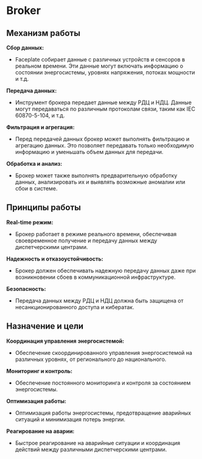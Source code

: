 # Broker

## Механизм работы
<b>Сбор данных:</b>
- Faceplate собирает данные с различных устройств и сенсоров в реальном времени. Эти данные могут включать информацию о состоянии энергосистемы, уровнях напряжения, потоках мощности и т.д.

<b>Передача данных:</b>
- Инструмент брокера передает данные между РДЦ и НДЦ. Данные могут передаваться по различным протоколам связи, таким как IEC 60870-5-104, и т.д.

<b>Фильтрация и агрегация:</b>
- Перед передачей данных брокер может выполнять фильтрацию и агрегацию данных. Это позволяет передавать только необходимую информацию и уменьшать объем данных для передачи.

<b>Обработка и анализ:</b>
- Брокер может также выполнять предварительную обработку данных, анализировать их и выявлять возможные аномалии или сбои в системе.

## Принципы работы
<b>Real-time режим:</b>
- Брокер работает в режиме реального времени, обеспечивая своевременное получение и передачу данных между диспетчерскими центрами.

<b>Надежность и отказоустойчивость:</b>
- Брокер должен обеспечивать надежную передачу данных даже при возникновении сбоев в коммуникационной инфраструктуре.

<b>Безопасность:</b>
- Передача данных между РДЦ и НДЦ должна быть защищена от несанкционированного доступа и кибератак.

## Назначение и цели
<b>Координация управления энергосистемой:</b>
- Обеспечение скоординированного управления энергосистемой на различных уровнях, от регионального до национального.

<b>Мониторинг и контроль:</b>
- Обеспечение постоянного мониторинга и контроля за состоянием энергосистемы.

<b>Оптимизация работы:</b>
- Оптимизация работы энергосистемы, предотвращение аварийных ситуаций и минимизация потерь энергии.

<b>Реагирование на аварии:</b>
- Быстрое реагирование на аварийные ситуации и координация действий между различными диспетчерскими центрами.
